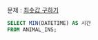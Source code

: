 문제 : [최솟값 구하기](https://school.programmers.co.kr/learn/courses/30/lessons/59038)

```sql
SELECT MIN(DATETIME) AS 시간
FROM ANIMAL_INS;
```